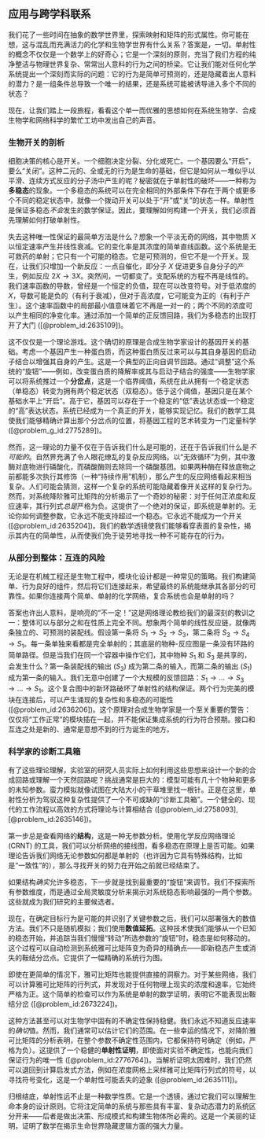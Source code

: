 ## 应用与跨学科联系

我们花了一些时间在抽象的数学世界里，探索映射和矩阵的形式属性。你可能在想，这与混乱而充满活力的化学和生物学世界有什么关系？答案是，一切。单射性的概念不仅仅是一个数学上的好奇心；它是一个深刻的原则，充当了我们方程的纯净整洁与物理世界复杂、常常出人意料的行为之间的桥梁。它让我们能对任何化学系统提出一个深刻而实际的问题：它的行为是简单可预测的，还是隐藏着出人意料的潜力？是一组条件总导致一个唯一的结果，还是系统可能被诱导进入多个不同的状态？

现在，让我们踏上一段旅程，看看这个单一而优雅的思想如何在系统生物学、合成生物学和网络科学的繁忙工坊中发出自己的声音。

### 生物开关的剖析

细胞决策的核心是开关。一个细胞决定分裂、分化或死亡。一个基因要么“开启”，要么“关闭”。这种二元的、全或无的行为是生命的基础，但它是如何从一堆似乎以平滑、连续方式反应的分子汤中产生的呢？秘密就在于单射性的破坏——一种称为**多稳态**的现象。一个多稳态的系统可以在完全相同的外部条件下存在于两个或更多个不同的稳定状态中，就像一个拨动开关可以处于“开”或“关”的状态一样。单射性是保证多稳态*不会*发生的数学保证。因此，要理解如何构建一个开关，我们必须首先理解如何打破单射性。

失去这种唯一性保证的最简单方法是什么？想象一个平淡无奇的网络，其中物质 $X$ 以恒定速率产生并线性衰减。它的变化率是其浓度的简单直线函数。这个系统是无可救药的单射；它只有一个可能的稳态。它是可预测的，但它不是一个开关。现在，让我们只增加一个新反应：一点自催化，即分子 $X$ 促进更多自身分子的产生，例如反应 $2X \to 3X$。突然间，一切都变了。支配系统的方程不再是线性的。我们速率函数的导数，曾经是一个恒定的负值，现在可以改变符号。对于低浓度的 $X$，导数可能是负的（有利于衰减），但对于高浓度，它可能变为正的（有利于产生）。这个速率函数中的局部最小值意味着它不再是一对一的；两个不同的浓度可以产生相同的净变化率。通过添加一个简单的正反馈回路，我们为多稳态的出现打开了大门 ([@problem_id:2635109])。

这不仅仅是一个理论游戏。这个确切的原理是合成生物学家设计的基因开关的基础。考虑一个基因产生一种蛋白质，而这种蛋白质反过来可以与其自身基因的启动子结合以增强其自身的产生。这是一个典型的正向自调节回路。通过“调整”这个系统的“旋钮”——例如，改变蛋白质的降解率或其与启动子结合的强度——生物学家可以将系统推过一个**分岔点**，这是一个临界阈值，系统在此从拥有一个稳定状态（单稳态）转变为拥有两个稳定状态（双稳态）。低于这个阈值，基因只是在某个基础水平上“开启”。高于它，基因可以存在于一个稳定的“低”表达状态或一个稳定的“高”表达状态。系统已经成为一个真正的开关，能够实现记忆。我们的数学工具使我们能够精确计算出那个分岔点的位置，将基因工程的艺术转变为一门定量科学 ([@problem_g_id:2775289])。

然而，这一理论的力量不仅在于告诉我们什么是可能的，还在于告诉我们什么是*不可能的*。自然界充满了令人眼花缭乱的复杂反应网络。以“无效循环”为例，其中激酶对底物进行磷酸化，而磷酸酶则去除同一个磷酸基团。如果两种酶在释放底物之前都能多次执行其修饰（一种“持续作用”机制），那么产生的反应网络看起来相当复杂。人们可能会猜测，这样一个复杂的系统可能隐藏着像开关这样的复杂行为。然而，对系统降阶雅可比矩阵的分析揭示了一个奇妙的秘密：对于任何正浓度和反应速率，其行列式*总是*严格为负。这提供了一个绝对的保证，即系统是单射的。无论你如何调整参数，它永远不能支持超过一个稳态。它永远不能成为一个开关 ([@problem_id:2635204])。我们的数学透镜使我们能够看穿表面的复杂性，揭示其内在的简单性，从而使我们免于徒劳地寻找一种不可能存在的行为。

### 从部分到整体：互连的风险

无论是在机械工程还是生物工程中，模块化设计都是一种常见的策略。我们构建简单、行为良好的组件，然后将它们连接起来，希望最终的系统能继承其各部分的可靠性。如果你连接两个简单、单射的化学网络，复合系统也会是单射的吗？

答案也许出人意料，是响亮的“不一定！”这是网络理论教给我们的最深刻的教训之一：整体可以与部分之和在性质上完全不同。想象两个简单的线性反应链，就像两条独立的、可预测的装配线。假设第一条将 $S_1 \to S_2 \to S_3$，第二条将 $S_3 \to S_4 \to S_1$。每一条单独来看都是完全单射的；其底层的物种-反应图是一条没有环路的简单路径。但是当我们在同一个容器中操作它们，其中物种 $S_1$ 和 $S_3$ 是共享的，会发生什么？第一条装配线的输出 ($S_3$) 成为第二条的输入，而第二条的输出 ($S_1$) 成为第一条的输入。我们无意中创建了一个大规模的反馈回路：$S_1 \to \dots \to S_3 \to \dots \to S_1$。这个复合图中的新环路破坏了单射性的结构保证。两个行为完美的模块在连接后，可以产生涌现的复杂性和多稳态的可能性 ([@problem_id:2636206])。这个原理对合成生物学家是一个至关重要的警告：仅仅将“工作正常”的模块插在一起，并不能保证集成系统的行为符合预期。接口和互连之处是新的、通常是意想不到的行为诞生的地方。

### 科学家的诊断工具箱

有了这些理论理解，实验室的研究人员实际上如何利用这些思想来设计一个新的合成回路或理解一个天然回路呢？挑战通常是巨大的：模型可能有几十个物种和更多的未知参数。蛮力模拟就像试图在大陆大小的干草堆里找一根针。正是在这里，单射性分析为驾驭这种复杂性提供了一个不可或缺的“诊断工具箱”。一个健全的、现代的工作流程以高效的方式将理论与计算相结合 ([@problem_id:2758093], [@problem_id:2635146])。

第一步总是查看网络的**结构**，这是一种无参数分析。使用化学反应网络理论 (CRNT) 的工具，我们可以分析网络的接线图，看多稳态在原理上是否可能。如果理论告诉我们网络无论参数如何都是单射的（也许因为它具有特殊结构，比如是“一致性”的），那么寻找开关的努力在开始之前就已经结束了。

如果结构*确实*允许多稳态，下一步就是找到最重要的“旋钮”来调节。我们不探索所有参数维度，而是通过全局灵敏度分析来揭示对系统稳态影响最强的一两个参数。这些就成为我们研究的主要候选者。

现在，在确定目标行为是可能的并识别了关键参数之后，我们可以部署强大的数值方法。我们不只是随机模拟；我们使用**数值延拓**。这种技术使我们能够从一个已知的稳态开始，并追踪当我们慢慢“转动”所选参数的“旋钮”时，稳态是如何移动的。这个过程可以自动检测到系统雅可比矩阵变为奇异的精确点——即新稳态产生或消失的鞍结分岔点。它提供了一幅精确的系统行为图。

即使在更简单的情况下，雅可比矩阵也能提供直接的洞察力。对于某些网络，我们可以计算雅可比矩阵的行列式，并发现对于任何物理上现实的浓度和速率，它始终严格为正。这个简单的检查可以作为系统是单射的数学证明，表明它不能表现出鞍结分岔 ([@problem_id:2673224])。

这种方法甚至可以对生物学中固有的不确定性保持稳健。我们永远不知道反应速率的*确切*值。然而，我们通常可以估计它们的范围。在一些幸运的情况下，对降阶雅可比矩阵的分析表明，在整个参数不确定性范围内，它都保持符号确定（例如，严格为负）。这提供了一个稳健的**单射性证明**，即使面对实验不确定性，也能向我们保证行为的唯一性 ([@problem_id:2776764])。当解析证明太困难时，我们仍然可以退回到计算启发式方法，例如在浓度网格上采样雅可比矩阵行列式的符号，以寻找符号变化，这是一个单射性可能丢失的迹象 ([@problem_id:2635111])。

归根结底，单射性远不止是一种数学性质。它是一个透镜，通过它我们可以理解生命本身的设计原则。它将注定简单的系统与那些具有丰富、复杂动态潜力的系统区分开来——后者是做出决策、形成模式和构建生物体所必需的。这是一个美丽的证明，证明了数学在揭示生命世界隐藏逻辑方面的强大力量。